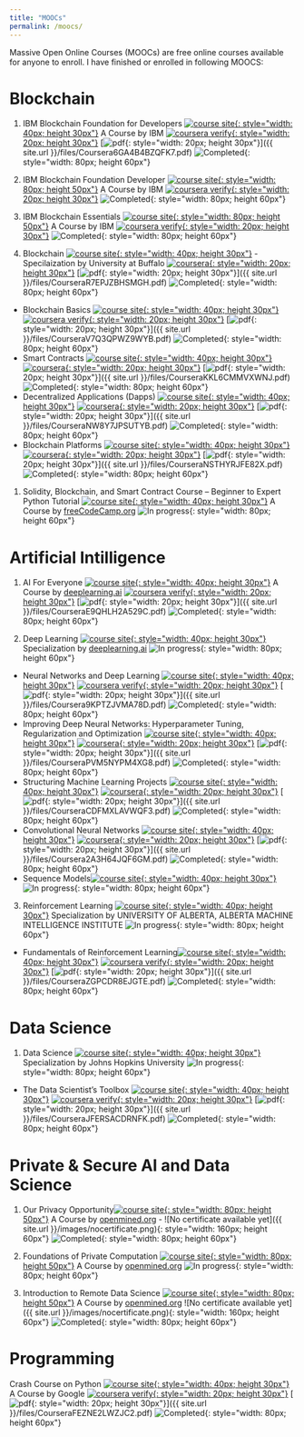 ```yaml
---
title: "MOOCs"
permalink: /moocs/
---
```


Massive Open Online Courses (MOOCs) are free online courses available for anyone to enroll. I have finished or enrolled in following MOOCS:

Blockchain
===========

1. IBM Blockchain Foundation for Developers [![course site](https://play-lh.googleusercontent.com/v-qUSXhvdRvQen1mAauiuEoeLK7q7SD6cvCYGGbXwi8C4oJZgWFvtdfzyEKO6opTygw){: style="width: 40px; height 30px"}](https://www.coursera.org/learn/ibm-blockchain-essentials-for-developers) A Course by IBM [![coursera verify](https://blog.coursera.org/wp-content/uploads/2020/12/cropped-android-chrome-512x512-1.png){: style="width: 20px; height 30px"}](https://www.coursera.org/verify/6GA4B4BZQFK7) [![pdf](https://upload.wikimedia.org/wikipedia/commons/thumb/8/87/PDF_file_icon.svg/833px-PDF_file_icon.svg.png){: style="width: 20px; height 30px"}]({{ site.url }}/files/Coursera6GA4B4BZQFK7.pdf) ![Completed](https://thumbs.dreamstime.com/b/completed-sign-sticker-stamp-vector-texture-171675116.jpg){: style="width: 80px; height 60px"} 

2. IBM Blockchain Foundation Developer [![course site](https://cognitiveclass.ai/system/portals/logos/5ebc/7166/a5ad/b600/013d/76aa/original/cc-logo.png?1589431217){: style="width: 80px; height 50px"}](https://cognitiveclass.ai/courses/ibm-blockchain-foundation-dev) A Course by IBM [![coursera verify](https://images.credly.com/size/680x680/images/32d4008d-1fa0-4a79-8375-4857b0306dc5/blob.png){: style="width: 20px; height 30px"}](https://www.credly.com/badges/587c7007-c6a2-42c7-a8eb-ad1c2f156e4f/linked_in_profile) ![Completed](https://thumbs.dreamstime.com/b/completed-sign-sticker-stamp-vector-texture-171675116.jpg){: style="width: 80px; height 60px"} 

2. IBM Blockchain Essentials [![course site](https://cognitiveclass.ai/system/portals/logos/5ebc/7166/a5ad/b600/013d/76aa/original/cc-logo.png?1589431217){: style="width: 80px; height 50px"}](https://cognitiveclass.ai/courses/blockchain-course) A Course by IBM [![coursera verify](https://images.credly.com/size/680x680/images/32d4008d-1fa0-4a79-8375-4857b0306dc5/blob.png){: style="width: 20px; height 30px"}](https://www.credly.com/badges/81d3275b-87e4-4d7b-af50-9836107031d5/linked_in_profile) ![Completed](https://thumbs.dreamstime.com/b/completed-sign-sticker-stamp-vector-texture-171675116.jpg){: style="width: 80px; height 60px"}

2. Blockchain [![course site](https://play-lh.googleusercontent.com/v-qUSXhvdRvQen1mAauiuEoeLK7q7SD6cvCYGGbXwi8C4oJZgWFvtdfzyEKO6opTygw){: style="width: 40px; height 30px"}](https://www.coursera.org/specializations/blockchain) - Specilaization by University at Buffalo [![coursera](https://blog.coursera.org/wp-content/uploads/2020/12/cropped-android-chrome-512x512-1.png){: style="width: 20px; height 30px"}](https://www.coursera.org/verify/specialization/R7EPJZBHSMGH) [![pdf](https://upload.wikimedia.org/wikipedia/commons/thumb/8/87/PDF_file_icon.svg/833px-PDF_file_icon.svg.png){: style="width: 20px; height 30px"}]({{ site.url }}/files/CourseraR7EPJZBHSMGH.pdf) ![Completed](https://thumbs.dreamstime.com/b/completed-sign-sticker-stamp-vector-texture-171675116.jpg){: style="width: 80px; height 60px"} 
- Blockchain Basics [![course site](https://play-lh.googleusercontent.com/v-qUSXhvdRvQen1mAauiuEoeLK7q7SD6cvCYGGbXwi8C4oJZgWFvtdfzyEKO6opTygw){: style="width: 40px; height 30px"}](https://www.coursera.org/learn/blockchain-basics?specialization=blockchain) [![coursera verify](https://blog.coursera.org/wp-content/uploads/2020/12/cropped-android-chrome-512x512-1.png){: style="width: 20px; height 30px"}](https://www.coursera.org/verify/V7Q3QPWZ9WYB) [![pdf](https://upload.wikimedia.org/wikipedia/commons/thumb/8/87/PDF_file_icon.svg/833px-PDF_file_icon.svg.png){: style="width: 20px; height 30px"}]({{ site.url }}/files/CourseraV7Q3QPWZ9WYB.pdf) ![Completed](https://thumbs.dreamstime.com/b/completed-sign-sticker-stamp-vector-texture-171675116.jpg){: style="width: 80px; height 60px"} 
- Smart Contracts [![course site](https://play-lh.googleusercontent.com/v-qUSXhvdRvQen1mAauiuEoeLK7q7SD6cvCYGGbXwi8C4oJZgWFvtdfzyEKO6opTygw){: style="width: 40px; height 30px"}](https://www.coursera.org/learn/smarter-contracts?specialization=blockchain) [![coursera](https://blog.coursera.org/wp-content/uploads/2020/12/cropped-android-chrome-512x512-1.png){: style="width: 20px; height 30px"}](https://www.coursera.org/verify/KKL6CMMVXWNJ) [![pdf](https://upload.wikimedia.org/wikipedia/commons/thumb/8/87/PDF_file_icon.svg/833px-PDF_file_icon.svg.png){: style="width: 20px; height 30px"}]({{ site.url }}/files/CourseraKKL6CMMVXWNJ.pdf) ![Completed](https://thumbs.dreamstime.com/b/completed-sign-sticker-stamp-vector-texture-171675116.jpg){: style="width: 80px; height 60px"} 
- Decentralized Applications (Dapps) [![course site](https://play-lh.googleusercontent.com/v-qUSXhvdRvQen1mAauiuEoeLK7q7SD6cvCYGGbXwi8C4oJZgWFvtdfzyEKO6opTygw){: style="width: 40px; height 30px"}](https://www.coursera.org/learn/decentralized-apps-on-blockchain?specialization=blockchain) [![coursera](https://blog.coursera.org/wp-content/uploads/2020/12/cropped-android-chrome-512x512-1.png){: style="width: 20px; height 30px"}](https://www.coursera.org/verify/NW8Y7JPSUTYB) [![pdf](https://upload.wikimedia.org/wikipedia/commons/thumb/8/87/PDF_file_icon.svg/833px-PDF_file_icon.svg.png){: style="width: 20px; height 30px"}]({{ site.url }}/files/CourseraNW8Y7JPSUTYB.pdf) ![Completed](https://thumbs.dreamstime.com/b/completed-sign-sticker-stamp-vector-texture-171675116.jpg){: style="width: 80px; height 60px"} 
- Blockchain Platforms [![course site](https://play-lh.googleusercontent.com/v-qUSXhvdRvQen1mAauiuEoeLK7q7SD6cvCYGGbXwi8C4oJZgWFvtdfzyEKO6opTygw){: style="width: 40px; height 30px"}](https://www.coursera.org/learn/blockchain-platforms?specialization=blockchain) [![coursera](https://blog.coursera.org/wp-content/uploads/2020/12/cropped-android-chrome-512x512-1.png){: style="width: 20px; height 30px"}](https://www.coursera.org/verify/NSTHYRJFE82X) [![pdf](https://upload.wikimedia.org/wikipedia/commons/thumb/8/87/PDF_file_icon.svg/833px-PDF_file_icon.svg.png){: style="width: 20px; height 30px"}]({{ site.url }}/files/CourseraNSTHYRJFE82X.pdf) ![Completed](https://thumbs.dreamstime.com/b/completed-sign-sticker-stamp-vector-texture-171675116.jpg){: style="width: 80px; height 60px"} 
1. Solidity, Blockchain, and Smart Contract Course – Beginner to Expert Python Tutorial [![course site](https://lh3.googleusercontent.com/3zkP2SYe7yYoKKe47bsNe44yTgb4Ukh__rBbwXwgkjNRe4PykGG409ozBxzxkrubV7zHKjfxq6y9ShogWtMBMPyB3jiNps91LoNH8A=s500){: style="width: 40px; height 30px"}](https://www.youtube.com/watch?v=M576WGiDBdQ) A Course by [freeCodeCamp.org](https://www.freecodecamp.org/) ![In progress](https://st4.depositphotos.com/2274151/27787/v/450/depositphotos_277873508-stock-illustration-in-progress.jpg){: style="width: 80px; height 60px"}  


Artificial Intilligence
===========
1. AI For Everyone [![course site](https://play-lh.googleusercontent.com/v-qUSXhvdRvQen1mAauiuEoeLK7q7SD6cvCYGGbXwi8C4oJZgWFvtdfzyEKO6opTygw){: style="width: 40px; height 30px"}](https://www.coursera.org/learn/ai-for-everyone) A Course by [deeplearning.ai](https://www.deeplearning.ai) [![coursera verify](https://blog.coursera.org/wp-content/uploads/2020/12/cropped-android-chrome-512x512-1.png){: style="width: 20px; height 30px"}](https://www.coursera.org/verify/E9QHLH2A529C) [![pdf](https://upload.wikimedia.org/wikipedia/commons/thumb/8/87/PDF_file_icon.svg/833px-PDF_file_icon.svg.png){: style="width: 20px; height 30px"}]({{ site.url }}/files/CourseraE9QHLH2A529C.pdf) ![Completed](https://thumbs.dreamstime.com/b/completed-sign-sticker-stamp-vector-texture-171675116.jpg){: style="width: 80px; height 60px"} 

2. Deep Learning [![course site](https://play-lh.googleusercontent.com/v-qUSXhvdRvQen1mAauiuEoeLK7q7SD6cvCYGGbXwi8C4oJZgWFvtdfzyEKO6opTygw){: style="width: 40px; height 30px"}](https://www.coursera.org/specializations/deep-learning) Specialization by [deeplearning.ai](https://www.deeplearning.ai) ![In progress](https://st4.depositphotos.com/2274151/27787/v/450/depositphotos_277873508-stock-illustration-in-progress.jpg){: style="width: 80px; height 60px"} 
- Neural Networks and Deep Learning [![course site](https://play-lh.googleusercontent.com/v-qUSXhvdRvQen1mAauiuEoeLK7q7SD6cvCYGGbXwi8C4oJZgWFvtdfzyEKO6opTygw){: style="width: 40px; height 30px"}](https://www.coursera.org/learn/neural-networks-deep-learning?specialization=deep-learning) [![coursera verify](https://blog.coursera.org/wp-content/uploads/2020/12/cropped-android-chrome-512x512-1.png){: style="width: 20px; height 30px"}](https://www.coursera.org/verify/9KPTZJVMA78D) [![pdf](https://upload.wikimedia.org/wikipedia/commons/thumb/8/87/PDF_file_icon.svg/833px-PDF_file_icon.svg.png){: style="width: 20px; height 30px"}]({{ site.url }}/files/Coursera9KPTZJVMA78D.pdf) ![Completed](https://thumbs.dreamstime.com/b/completed-sign-sticker-stamp-vector-texture-171675116.jpg){: style="width: 80px; height 60px"} 
- Improving Deep Neural Networks: Hyperparameter Tuning, Regularization and Optimization
 [![course site](https://play-lh.googleusercontent.com/v-qUSXhvdRvQen1mAauiuEoeLK7q7SD6cvCYGGbXwi8C4oJZgWFvtdfzyEKO6opTygw){: style="width: 40px; height 30px"}](https://www.coursera.org/learn/deep-neural-network?specialization=deep-learning) [![coursera](https://blog.coursera.org/wp-content/uploads/2020/12/cropped-android-chrome-512x512-1.png){: style="width: 20px; height 30px"}](https://www.coursera.org/verify/PVM5NYPM4XG8) [![pdf](https://upload.wikimedia.org/wikipedia/commons/thumb/8/87/PDF_file_icon.svg/833px-PDF_file_icon.svg.png){: style="width: 20px; height 30px"}]({{ site.url }}/files/CourseraPVM5NYPM4XG8.pdf) ![Completed](https://thumbs.dreamstime.com/b/completed-sign-sticker-stamp-vector-texture-171675116.jpg){: style="width: 80px; height 60px"} 
- Structuring Machine Learning Projects [![course site](https://play-lh.googleusercontent.com/v-qUSXhvdRvQen1mAauiuEoeLK7q7SD6cvCYGGbXwi8C4oJZgWFvtdfzyEKO6opTygw){: style="width: 40px; height 30px"}](https://www.coursera.org/learn/machine-learning-projects?specialization=deep-learning) [![coursera](https://blog.coursera.org/wp-content/uploads/2020/12/cropped-android-chrome-512x512-1.png){: style="width: 20px; height 30px"}](https://www.coursera.org/verify/CDFMXLAVWQF3) [![pdf](https://upload.wikimedia.org/wikipedia/commons/thumb/8/87/PDF_file_icon.svg/833px-PDF_file_icon.svg.png){: style="width: 20px; height 30px"}]({{ site.url }}/files/CourseraCDFMXLAVWQF3.pdf) ![Completed](https://thumbs.dreamstime.com/b/completed-sign-sticker-stamp-vector-texture-171675116.jpg){: style="width: 80px; height 60px"} 
- Convolutional Neural Networks [![course site](https://play-lh.googleusercontent.com/v-qUSXhvdRvQen1mAauiuEoeLK7q7SD6cvCYGGbXwi8C4oJZgWFvtdfzyEKO6opTygw){: style="width: 40px; height 30px"}](https://www.coursera.org/learn/convolutional-neural-networks?specialization=deep-learning) [![coursera](https://blog.coursera.org/wp-content/uploads/2020/12/cropped-android-chrome-512x512-1.png){: style="width: 20px; height 30px"}](https://www.coursera.org/verify/2A3H64JQF6GM) [![pdf](https://upload.wikimedia.org/wikipedia/commons/thumb/8/87/PDF_file_icon.svg/833px-PDF_file_icon.svg.png){: style="width: 20px; height 30px"}]({{ site.url }}/files/Coursera2A3H64JQF6GM.pdf) ![Completed](https://thumbs.dreamstime.com/b/completed-sign-sticker-stamp-vector-texture-171675116.jpg){: style="width: 80px; height 60px"} 
- Sequence Models[![course site](https://play-lh.googleusercontent.com/v-qUSXhvdRvQen1mAauiuEoeLK7q7SD6cvCYGGbXwi8C4oJZgWFvtdfzyEKO6opTygw){: style="width: 40px; height 30px"}](https://www.coursera.org/learn/nlp-sequence-models?specialization=deep-learning)  ![In progress](https://st4.depositphotos.com/2274151/27787/v/450/depositphotos_277873508-stock-illustration-in-progress.jpg){: style="width: 80px; height 60px"} 

3. Reinforcement Learning [![course site](https://play-lh.googleusercontent.com/v-qUSXhvdRvQen1mAauiuEoeLK7q7SD6cvCYGGbXwi8C4oJZgWFvtdfzyEKO6opTygw){: style="width: 40px; height 30px"}](https://www.coursera.org/specializations/reinforcement-learning) Specialization by UNIVERSITY OF ALBERTA, ALBERTA MACHINE INTELLIGENCE INSTITUTE ![In progress](https://st4.depositphotos.com/2274151/27787/v/450/depositphotos_277873508-stock-illustration-in-progress.jpg){: style="width: 80px; height 60px"} 
- Fundamentals of Reinforcement Learning[![course site](https://play-lh.googleusercontent.com/v-qUSXhvdRvQen1mAauiuEoeLK7q7SD6cvCYGGbXwi8C4oJZgWFvtdfzyEKO6opTygw){: style="width: 40px; height 30px"}](https://www.coursera.org/learn/fundamentals-of-reinforcement-learning?specialization=reinforcement-learning) [![coursera verify](https://blog.coursera.org/wp-content/uploads/2020/12/cropped-android-chrome-512x512-1.png){: style="width: 20px; height 30px"}](https://www.coursera.org/verify/ZGPCDR8EJGTE) [![pdf](https://upload.wikimedia.org/wikipedia/commons/thumb/8/87/PDF_file_icon.svg/833px-PDF_file_icon.svg.png){: style="width: 20px; height 30px"}]({{ site.url }}/files/CourseraZGPCDR8EJGTE.pdf) ![Completed](https://thumbs.dreamstime.com/b/completed-sign-sticker-stamp-vector-texture-171675116.jpg){: style="width: 80px; height 60px"} 


Data Science
===========
1. Data Science [![course site](https://play-lh.googleusercontent.com/v-qUSXhvdRvQen1mAauiuEoeLK7q7SD6cvCYGGbXwi8C4oJZgWFvtdfzyEKO6opTygw){: style="width: 40px; height 30px"}](https://www.coursera.org/specializations/jhu-data-science) Specialization by  Johns Hopkins University ![In progress](https://st4.depositphotos.com/2274151/27787/v/450/depositphotos_277873508-stock-illustration-in-progress.jpg){: style="width: 80px; height 60px"} 
- The Data Scientist’s Toolbox [![course site](https://play-lh.googleusercontent.com/v-qUSXhvdRvQen1mAauiuEoeLK7q7SD6cvCYGGbXwi8C4oJZgWFvtdfzyEKO6opTygw){: style="width: 40px; height 30px"}](https://www.coursera.org/learn/data-scientists-tools?specialization=jhu-data-science) [![coursera verify](https://blog.coursera.org/wp-content/uploads/2020/12/cropped-android-chrome-512x512-1.png){: style="width: 20px; height 30px"}](https://www.coursera.org/verify/JFERSACDRNFK) [![pdf](https://upload.wikimedia.org/wikipedia/commons/thumb/8/87/PDF_file_icon.svg/833px-PDF_file_icon.svg.png){: style="width: 20px; height 30px"}]({{ site.url }}/files/CourseraJFERSACDRNFK.pdf) ![Completed](https://thumbs.dreamstime.com/b/completed-sign-sticker-stamp-vector-texture-171675116.jpg){: style="width: 80px; height 60px"} 



Private & Secure AI and Data Science
===========
1. Our Privacy Opportunity[![course site](https://courses.openmined.org/openmined.5132b21.png){: style="width: 80px; height 50px"}](https://courses.openmined.org/courses/our-privacy-opportunity/) A Course by [openmined.org](https://www.openmined.org/) -  ![No certificate available yet]({{ site.url }}/images/nocertificate.png){: style="width: 160px; height 60px"} ![Completed](https://thumbs.dreamstime.com/b/completed-sign-sticker-stamp-vector-texture-171675116.jpg){: style="width: 80px; height 60px"} 

1. Foundations of Private Computation [![course site](https://courses.openmined.org/openmined.5132b21.png){: style="width: 80px; height 50px"}](https://courses.openmined.org/courses/foundations-of-private-computation) A Course by [openmined.org](https://www.openmined.org/)  ![In progress](https://st4.depositphotos.com/2274151/27787/v/450/depositphotos_277873508-stock-illustration-in-progress.jpg){: style="width: 80px; height 60px"}
1. Introduction to Remote Data Science [![course site](https://courses.openmined.org/openmined.5132b21.png){: style="width: 80px; height 50px"}](https://courses.openmined.org/courses/introduction-to-remote-data-science) A Course by [openmined.org](https://www.openmined.org/)  ![No certificate available yet]({{ site.url }}/images/nocertificate.png){: style="width: 160px; height 60px"} ![Completed](https://thumbs.dreamstime.com/b/completed-sign-sticker-stamp-vector-texture-171675116.jpg){: style="width: 80px; height 60px"} 

Programming
===========
Crash Course on Python [![course site](https://play-lh.googleusercontent.com/v-qUSXhvdRvQen1mAauiuEoeLK7q7SD6cvCYGGbXwi8C4oJZgWFvtdfzyEKO6opTygw){: style="width: 40px; height 30px"}](https://www.coursera.org/learn/python-crash-course) A Course by Google [![coursera verify](https://blog.coursera.org/wp-content/uploads/2020/12/cropped-android-chrome-512x512-1.png){: style="width: 20px; height 30px"}](https://www.coursera.org/verify/FEZNE2LWZJC2) [![pdf](https://upload.wikimedia.org/wikipedia/commons/thumb/8/87/PDF_file_icon.svg/833px-PDF_file_icon.svg.png){: style="width: 20px; height 30px"}]({{ site.url }}/files/CourseraFEZNE2LWZJC2.pdf) ![Completed](https://thumbs.dreamstime.com/b/completed-sign-sticker-stamp-vector-texture-171675116.jpg){: style="width: 80px; height 60px"} 

